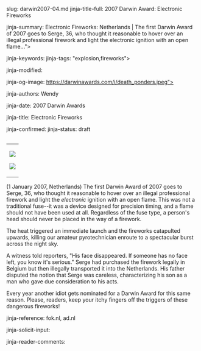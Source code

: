 slug: darwin2007-04.md
jinja-title-full: 2007 Darwin Award: Electronic Fireworks

jinja-summary: Electronic Fireworks: Netherlands | The first Darwin Award of 2007 goes to Serge, 36, who thought it reasonable to hover over an illegal professional firework and light the electronic ignition with an open flame...">

jinja-keywords:
jinja-tags: "explosion,fireworks">

jinja-modified:

jinja-og-image: https://darwinawards.com/i/death_ponders.jpeg">

jinja-authors: Wendy

jinja-date: 2007 Darwin Awards


jinja-title: Electronic Fireworks


jinja-confirmed:
jinja-status: draft
<TABLE border=0 align=right><TR><TD align=center>

<A href="/cgi/search.pl?keywords=category%3Dexplosion&swishindex=stories.data&show_description=yes&maxdisplay=10&maxresults=50"><IMG src="/i/icon/bomb.png" border=0></A>

<A href="/cgi/search.pl?keywords=category%3Dfireworks&swishindex=stories.data&show_description=yes&maxdisplay=10&maxresults=50"><IMG src="/i/icon/fireworks.jpg" border=0></A>

</TD></TR></TABLE>

(1 January 2007, Netherlands) The first Darwin Award of 2007 goes to Serge,
36, who thought it reasonable to hover over an illegal professional
firework and light the <I>electronic</I> ignition with an open flame. This
was not a traditional fuse--it was a device designed for precision timing,
and a flame should not have been used at all. Regardless of the fuse type,
a person's head should never be placed in the way of a firework.

The heat triggered an immediate launch and the fireworks catapulted
upwards, killing our amateur pyrotechnician enroute to a spectacular burst
across the night sky.

A witness told reporters, "His face disappeared. If someone has no face
left, you know it's serious." Serge had purchased the firework legally in
Belgium but then illegally transported it into the Netherlands. His father
disputed the notion that Serge was careless, characterizing his son as a
man who gave due consideration to his acts.

Every year another idiot gets nominated for a Darwin Award for this same
reason.	 Please, readers, keep your itchy fingers off the triggers of these
dangerous fireworks! <!-- Serge Sluijters -->
<P align=center>
<!--#include virtual="/inc/votebar_viewvoteonly" -->

jinja-reference: fok.nl, ad.nl

jinja-solicit-input:

jinja-reader-comments:



<!--#include file=nav_2007.html -->


